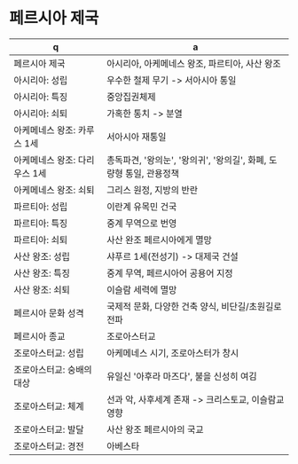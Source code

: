 # 페르시아 제국

 q  | a
--- | ---
페르시아 제국		| 아시리아, 아케메네스 왕조, 파르티아, 사산 왕조
아시리아: 성립		| 우수한 철제 무기 -> 서아시아 통일
아시리아: 특징		| 중앙집권체제
아시리아: 쇠퇴		| 가혹한 통치 -> 분열
아케메네스 왕조: 카루스 1세		| 서아시아 재통일
아케메네스 왕조: 다리우스 1세		| 총독파견, '왕의눈', '왕의귀', '왕의길', 화폐, 도량형 통일, 관용정책
아케메네스 왕조: 쇠퇴			| 그리스 원정, 지방의 반란
파르티아: 성립		| 이란계 유목민 건국
파르티아: 특징		| 중계 무역으로 번영
파르티아: 쇠퇴		| 사산 완조 페르시아에게 멸망
사산 왕조: 성립		| 샤푸르 1세(전성기) -> 대제국 건설
사산 왕조: 특징		| 중계 무역, 페르시아어 공용어 지정
사산 왕조: 쇠퇴		| 이슬람 세력에 멸망
페르시아 문화 성격		| 국제적 문화, 다양한 건축 양식, 비단길/초원길로 전파
페르시아 종교			| 조로아스터교
조로아스터교: 성립		| 아케메네스 시기, 조로아스터가 창시
조로아스터교: 숭배의 대상	| 유일신 '아후라 마즈다', 불을 신성히 여김
조로아스터교: 체계		| 선과 악, 사후세계 존재 -> 크리스토교, 이슬람교 영향
조로아스터교: 발달		| 사산 왕조 페르시아의 국교
조로아스터교: 경전		| 아베스타
